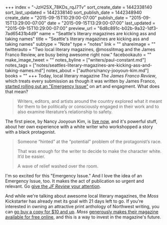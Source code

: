 +++
index = "-JzH2SX_78KDs_rqJ7Tv"
sort_create_date = 1442338140
sort_last_updated = 1442338140
sort_publish_date = 1442348940
create_date = "2015-09-15T10:29:00-07:00"
publish_date = "2015-09-15T13:29:00-07:00"
date = "2015-09-15T13:29:00-07:00"
last_updated = "2015-09-15T10:29:00-07:00"
preview_url = "6d8c891c-b02b-9a32-1df3-7ad65431b4d9"
name = "Seattle's literary magazines are kicking ass and taking names"
title = "Seattle's literary magazines are kicking ass and taking names"
subtype = "Note"
type = "notes"
link = ""
shareimage = ""
twitterauto = "Two local literary magazines, @mosslitmag and the James Franco Review, are busy being awesome right now."
facebookauto = ""
make_image_tweet = ""
notes_byline = ["writers/paul-constant.md"]
notes_tags = ["notes/seattles-literary-magazines-are-kicking-ass-and-taking-names.md"]
notes_about = ["authors/nancy-jooyoun-kim.md"]
books = ""
+++
Today, local literary magazine *The James Franco Review*, which treats every submission as though it was written by James Franco, [started rolling out an "Emergency Issue"](http://thejamesfrancoreview.com/2015/09/02/an-emergency-issue-art-and-engagement/) on art and engagment. What does that mean? 

<blockquote>Writers, editors, and artists around the country explored what it meant for them to be politically or consciously engaged in their work and to also examine literature’s relationship to safety.</blockquote>

The first piece, by Nancy Jooyoun Kim, is [live now](http://thejamesfrancoreview.com/2015/09/15/safe-and-sound-by-nancy-jooyoun-kim/), and it's powerful stuff, about her own experience with a white writer who workshopped a story with a black protagonist. 

<blockquote> Someone “hinted” at the “potential” problem of the protagonist’s race.

That was enough for the writer to decide to make the character white. It’d be easier.

A wave of relief washed over the room.</blockquote>

I'm so excited for this "Emergency Issue." And I love the idea of an Emergency Issue, too. It makes the act of publication so urgent and relevant. Go [give the *JF Review* your attention](http://thejamesfrancoreview.com/2015/09/15/safe-and-sound-by-nancy-jooyoun-kim/).

And while we're talking about awesome local literary magazines, the *Moss* Kickstarter has already met its goal with 21 days left to go. If you're interested in owning an attractive print anthology of Northwest writing, you can [go buy a copy for $10 and up](https://www.kickstarter.com/projects/ajdl/moss-volume-one-a-print-anthology-of-northwest-wri?ref=category). *Moss* [generously makes their magazine available for free online](http://www.mosslit.com/vol01/issue03_kickstart.html), and this is a way to invest in the magazine's future. 